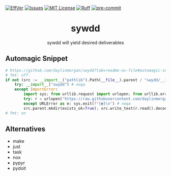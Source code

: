 [![EffVer][effver-shield]][effver-url]
[![Issues][issues-shield]][issues-url]
[![MIT License][license-shield]][license-url]
[![Ruff][ruff-shield]][ruff-url]
[![pre-commit][pre-commit-shield]][pre-commit-url]

<div align="center">
<h1>sywdd</h1>
<p>sywdd will yield desired deliverables </p>
</div>


## Automagic Snippet

```python
# https://github.com/daylinmorgan/swydd?tab=readme-ov-file#automagic-snippet
# fmt: off
if not (src := __import__("pathlib").Path(__file__).parent / "swydd/__init__.py").is_file(): # noqa
    try: __import__("swydd") # noqa
    except ImportError:
        import sys; from urllib.request import urlopen; from urllib.error import URLError # noqa
        try: r = urlopen("https://raw.githubusercontent.com/daylinmorgan/swydd/main/src/swydd/__init__.py") # noqa
        except URLError as e: sys.exit(f"{e}\n") # noqa
        src.parent.mkdir(exists_ok=True); src.write_text(r.read().decode("utf-8")); # noqa
# fmt: on
```

## Alternatives

- make
- just
- task
- nox
- pypyr
- pydoit

<!-- [![Stargazers][stars-shield]][stars-url] -->
<!-- [![PYPI][pypi-shield]][pypi-url] -->

<!-- badges -->
[pre-commit-shield]: https://img.shields.io/badge/pre--commit-enabled-brightgreen?logo=pre-commit&logoColor=white
[pre-commit-url]: https://pre-commit.com
[ruff-shield]: https://img.shields.io/endpoint?url=https://raw.githubusercontent.com/astral-sh/ruff/main/assets/badge/v2.json
[ruff-url]: https://github.com/astral-sh/ruff
[pypi-shield]: https://img.shields.io/pypi/v/swydd
[pypi-url]: https://pypi.org/project/sywdd
<!-- [stars-shield]: https://img.shields.io/github/stars/daylinmorgan/viv.svg -->
<!-- [stars-url]: https://github.com/daylinmorgan/viv/stargazers -->
[issues-shield]: https://img.shields.io/github/issues/daylinmorgan/swydd.svg
[issues-url]: https://github.com/daylinmorgan/swydd/issues
[license-shield]: https://img.shields.io/github/license/daylinmorgan/sywdd.svg
[license-url]: https://github.com/daylinmorgan/swydd/blob/main/LICENSE
[effver-shield]: https://img.shields.io/badge/version_scheme-EffVer-0097a7
[effver-url]: https://jacobtomlinson.dev/effver
